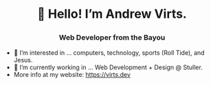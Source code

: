 # <p align="center">👋 Hello! I’m Andrew Virts.</p>
### <p align="center">Web Developer from the Bayou</p>
- 👀 I’m interested in ... computers, technology, sports (Roll Tide), and Jesus.
- 🌱 I’m currently working in ... Web Development + Design @ Stuller.
- More info at my website: https://virts.dev
